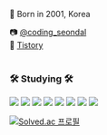 <!--
**whkakrkr/whkakrkr** is a ✨ _special_ ✨ repository because its `README.md` (this file) appears on your GitHub profile.
-->

<!--![header](https://capsule-render.vercel.app/api?type=wave&color=auto&height=100&section=header)-->

🍰 Born in 2001, Korea      
<!-- 📫 <a href="whkakrkr@gmail.com">Email</a></p> -->
📷 <a href="https://www.instagram.com/coding_seondal/">@coding_seondal</a>   
📝 <a href="https://whkakrkr.tistory.com/">Tistory</a>   
</br>
<h3>🛠️ Studying 🛠️</h3>
<p align="inline">
  <img src="https://img.shields.io/badge/C++-00599C?style=flat-square&logo=C%2B%2B&logoColor=white"/></a>
  <img src="https://img.shields.io/badge/Swift-FA7343?style=flat-square&logo=swift&logoColor=white"/></a>
  <img src="https://img.shields.io/badge/HTML5-E34F26?style=flat-square&logo=html5&logoColor=white"/></a>
  <img src="https://img.shields.io/badge/CSS3-1572B6?style=flat-square&logo=css3&logoColor=white"/></a>
  <img src="https://img.shields.io/badge/MarkDown-000000?style=flat-square&logo=markdown&logoColor=white"/></a>
  <!--<img src="https://img.shields.io/badge/Python-3776AB?style=flat-square&logo=python&logoColor=white"/></a>-->
  <img src="https://img.shields.io/badge/Java-007396?style=flat-square&logo=java&logoColor=white"/></a>
  <img src="https://img.shields.io/badge/JavaScript-F7DF1E?style=flat-square&logo=javascript&logoColor=white"/></a>
  <img src="https://img.shields.io/badge/Kotlin-0095D5?style=flat-square&logo=kotlin&logoColor=white"/></a>
                                                 </p>
                                                                                                                                                                                                                                 
[![Solved.ac
프로필](http://mazassumnida.wtf/api/v2/generate_badge?boj=whkakrkr)](https://solved.ac/whkakrkr)
<!-- [![Anurag's github stats](https://github-readme-stats.vercel.app/api?username=seondal)](https://github.com/anuraghazra/github-readme-stats) -->

<!--![footer](https://capsule-render.vercel.app/api?type=egg&color=auto&height=100&section=footer&)-->

